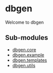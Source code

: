 # dbgen
Welcome to dbgen

Sub-modules
-----------
* [dbgen.core](core/)
* [dbgen.example](example/)
* [dbgen.templates](templates/)
* [dbgen.utils](utils/)